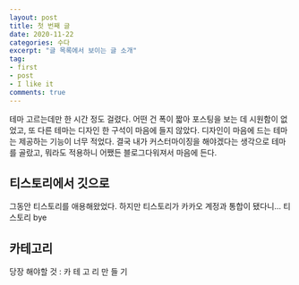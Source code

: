 ```yaml
---
layout: post
title: 첫 번째 글
date: 2020-11-22
categories: 수다
excerpt: "글 목록에서 보이는 글 소개"
tag:
- first
- post
- I like it
comments: true
---
```


테마 고르는데만 한 시간 정도 걸렸다. 어떤 건 폭이 짧아 포스팅을 보는 데 시원함이 없었고, 또 다른 테마는 디자인 한 구석이 마음에 들지 않았다. 디자인이 마음에 드는 테마는 제공하는 기능이 너무 적었다. 결국 내가 커스터마이징을 해야겠다는 생각으로 테마를 골랐고, 뭐라도 적용하니 어쨌든 블로그다워져서 마음에 든다.

## 티스토리에서 깃으로

그동안 티스토리를 애용해왔었다. 하지만 티스토리가 카카오 계정과 통합이 됐다니... 티스토리 bye

## 카테고리

당장 해야할 것 : 카 테 고 리 만 들 기
